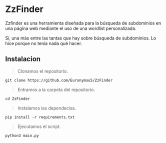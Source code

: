 # ZzFinder

Zzfinder es una herramienta diseñada para la búsqueda de subdominios en una página web mediante el uso de una wordlist personalizada.

Sí, una más entre las tantas que hay sobre búsqueda de subdominios. Lo hice porque no tenía nada qué hacer.

## Instalacion

> Clonamos el repositorio.
```
git clone https://github.com/Euronymou5/ZzFinder
```

> Entramos a la carpeta del repositorio.
```
cd ZzFinder
```

> Instalamos las dependecias.
```
pip install -r requirements.txt
```

> Ejecutamos el script.
```
python3 main.py
```
